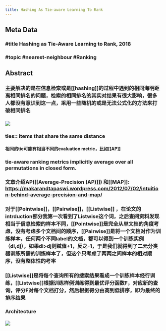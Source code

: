 ```yaml
---
title: Hashing As Tie-aware Learning To Rank
---
```


## Meta Data
### #title Hashing as Tie-Aware Learning to Rank, 2018
### #topic #nearest-neighbour #Ranking
## Abstract
### 主要解决的是在信息检索或是[[hashing]]的过程中遇到的相同海明距离相同排名的问题，检索的相同排名的其实对结果有很大影响，很多人都没有意识到这一点，采用一些随机的或是无法公式化的方法来打破相同排名
### ![](https://firebasestorage.googleapis.com/v0/b/firescript-577a2.appspot.com/o/imgs%2Fapp%2FSLAM%2FIUoqVFoNB3.png?alt=media&token=e4a09b16-a827-4781-8220-e3129b6781cc)
### ties:: items that share the same distance
#### 相同的tie可能有相当不同的evaluation metric，比如[[AP]]
### tie-aware ranking metrics implicitly average over all permutations in closed form.
### 文章介绍AP([[Average-Precision (AP)]]) 和[[MAP]]: https://makarandtapaswi.wordpress.com/2012/07/02/intuition-behind-average-precision-and-map/
### 对于[[Pointwise]]，[[Pairwise]]，[[Listwise]] ，在论文的intrduction部分我第一次看到了Listwise这个词，之后查阅资料发现相当于信息检索的样本不同，[[Pointwise]]是完全从单文档的角度考虑，没有考虑多个文档间的顺序，[[Pairwise]]是将一个文档对作为训练样本，任何两个不同label的文档，都可以得到一个训练实例（di,dj），如果di>dj则赋值+1，反之-1，于是我们就得到了二元分类器训练所需的训练样本了，但这个只考虑了两两之间样本的相对顺序，没有整体性的考率
### [[Listwise]]是将每个查询所有的搜索结果看成一个训练样本经行训练，[[Listwise]]根据训练样例训练得到最优评分函数F，对应新的查询，评分F对每个文档打分，然后根据得分由高到低排序，即为最终的排序结果
### Architecture
#### ![](https://firebasestorage.googleapis.com/v0/b/firescript-577a2.appspot.com/o/imgs%2Fapp%2FSLAM%2F4WkYUA-eQ1.png?alt=media&token=95ee5bdd-6091-418b-82e6-c5033cb870af)
